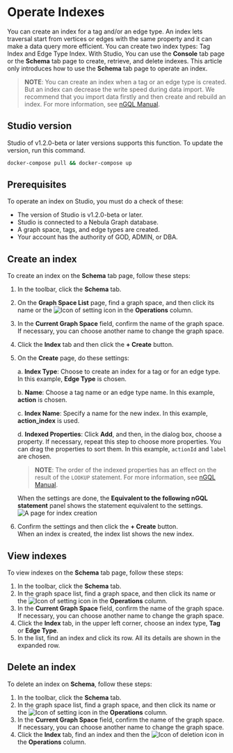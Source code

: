 # Operate Indexes

You can create an index for a tag and/or an edge type. An index lets traversal start from vertices or edges with the same property and it can make a data query more efficient. You can create two index types: Tag Index and Edge Type Index. With Studio, You can use the **Console** tab page or the **Schema** tab page to create, retrieve, and delete indexes. This article only introduces how to use the **Schema** tab page to operate an index.

> **NOTE**: You can create an index when a tag or an edge type is created. But an index can decrease the write speed during data import. We recommend that you import data firstly and then create and rebuild an index. For more information, see [nGQL Manual](https://docs.nebula-graph.io/manual-EN/2.query-language/4.statement-syntax/1.data-definition-statements/ "Click to go to the Nebula Graph website").

## Studio version

Studio of v1.2.0-beta or later versions supports this function. To update the version, run this command.

```bash
docker-compose pull && docker-compose up
```

## Prerequisites

To operate an index on Studio, you must do a check of these:

- The version of Studio is v1.2.0-beta or later.
- Studio is connected to a Nebula Graph database.
- A graph space, tags, and edge types are created.
- Your account has the authority of GOD, ADMIN, or DBA.

## Create an index

To create an index on the **Schema** tab page, follow these steps:

1. In the toolbar, click the **Schema** tab.
2. On the **Graph Space List** page, find a graph space, and then click its name or the ![Icon of setting](https://docs-cdn.nebula-graph.com.cn/nebula-studio-docs/st-ug-018.png "Set") icon in the **Operations** column.
3. In the **Current Graph Space** field, confirm the name of the graph space. If necessary, you can choose another name to change the graph space.
4. Click the **Index** tab and then click the **+ Create** button.
5. On the **Create** page, do these settings:

   a. **Index Type**: Choose to create an index for a tag or for an edge type. In this example, **Edge Type** is chosen.

   b. **Name**: Choose a tag name or an edge type name. In this example, **action** is chosen.

   c. **Index Name**: Specify a name for the new index. In this example, **action_index** is used.

   d. **Indexed Properties**: Click **Add**, and then, in the dialog box, choose a property. If necessary, repeat this step to choose more properties. You can drag the properties to sort them. In this example, `actionId` and `label` are chosen.
   > **NOTE**: The order of the indexed properties has an effect on the result of the `LOOKUP` statement. For more information, see [nGQL Manual](https://docs.nebula-graph.io/manual-EN/2.query-language/4.statement-syntax/2.data-query-and-manipulation-statements/lookup-syntax/#error_code_411 "Click to go to the Nebula Graph website").

   When the settings are done, the **Equivalent to the following nGQL statement** panel shows the statement equivalent to the settings.  
![A page for index creation](https://docs-cdn.nebula-graph.com.cn/nebula-studio-docs/st-ug-030.png "Create an index")

6. Confirm the settings and then click the **+ Create** button.  
   When an index is created, the index list shows the new index.

## View indexes

To view indexes on the **Schema** tab page, follow these steps:

1. In the toolbar, click the **Schema** tab.
2. In the graph space list, find a graph space, and then click its name or the ![Icon of setting](https://docs-cdn.nebula-graph.com.cn/nebula-studio-docs/st-ug-018.png "Set") icon in the **Operations** column.
3. In the **Current Graph Space** field, confirm the name of the graph space. If necessary, you can choose another name to change the graph space.
4. Click the **Index** tab, in the upper left corner, choose an index type, **Tag** or **Edge Type**.
5. In the list, find an index and click its row. All its details are shown in the expanded row.

## Delete an index

To delete an index on **Schema**, follow these steps:

1. In the toolbar, click the **Schema** tab.
2. In the graph space list, find a graph space, and then click its name or the ![Icon of setting](https://docs-cdn.nebula-graph.com.cn/nebula-studio-docs/st-ug-018.png "Set") icon in the **Operations** column.
3. In the **Current Graph Space** field, confirm the name of the graph space. If necessary, you can choose another name to change the graph space.
4. Click the **Index** tab, find an index and then the ![Icon of deletion](https://docs-cdn.nebula-graph.com.cn/nebula-studio-docs/st-ug-017.png "Delete") icon in the **Operations** column.
